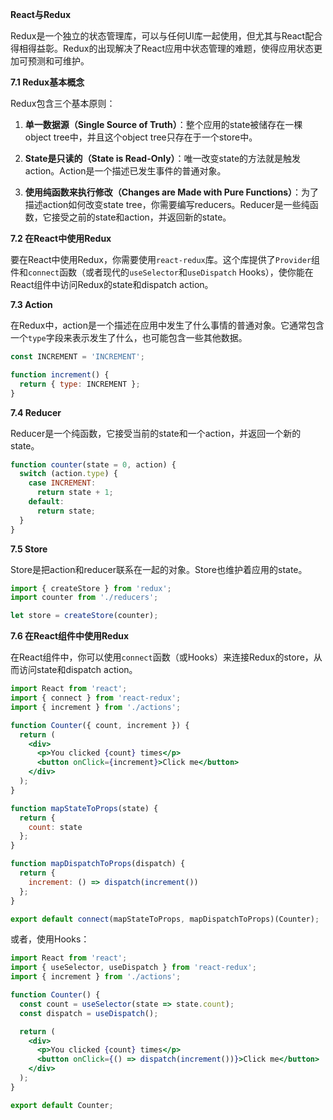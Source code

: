 **React与Redux**

Redux是一个独立的状态管理库，可以与任何UI库一起使用，但尤其与React配合得相得益彰。Redux的出现解决了React应用中状态管理的难题，使得应用状态更加可预测和可维护。

**7.1 Redux基本概念**

Redux包含三个基本原则：

1. **单一数据源（Single Source of Truth）**：整个应用的state被储存在一棵object tree中，并且这个object tree只存在于一个store中。

2. **State是只读的（State is Read-Only）**：唯一改变state的方法就是触发action。Action是一个描述已发生事件的普通对象。

3. **使用纯函数来执行修改（Changes are Made with Pure Functions）**：为了描述action如何改变state tree，你需要编写reducers。Reducer是一些纯函数，它接受之前的state和action，并返回新的state。

**7.2 在React中使用Redux**

要在React中使用Redux，你需要使用`react-redux`库。这个库提供了`Provider`组件和`connect`函数（或者现代的`useSelector`和`useDispatch` Hooks），使你能在React组件中访问Redux的state和dispatch action。

**7.3 Action**

在Redux中，action是一个描述在应用中发生了什么事情的普通对象。它通常包含一个`type`字段来表示发生了什么，也可能包含一些其他数据。

```javascript
const INCREMENT = 'INCREMENT';

function increment() {
  return { type: INCREMENT };
}
```

**7.4 Reducer**

Reducer是一个纯函数，它接受当前的state和一个action，并返回一个新的state。

```javascript
function counter(state = 0, action) {
  switch (action.type) {
    case INCREMENT:
      return state + 1;
    default:
      return state;
  }
}
```

**7.5 Store**

Store是把action和reducer联系在一起的对象。Store也维护着应用的state。

```javascript
import { createStore } from 'redux';
import counter from './reducers';

let store = createStore(counter);
```

**7.6 在React组件中使用Redux**

在React组件中，你可以使用`connect`函数（或Hooks）来连接Redux的store，从而访问state和dispatch action。

```jsx
import React from 'react';
import { connect } from 'react-redux';
import { increment } from './actions';

function Counter({ count, increment }) {
  return (
    <div>
      <p>You clicked {count} times</p>
      <button onClick={increment}>Click me</button>
    </div>
  );
}

function mapStateToProps(state) {
  return {
    count: state
  };
}

function mapDispatchToProps(dispatch) {
  return {
    increment: () => dispatch(increment())
  };
}

export default connect(mapStateToProps, mapDispatchToProps)(Counter);
```

或者，使用Hooks：

```jsx
import React from 'react';
import { useSelector, useDispatch } from 'react-redux';
import { increment } from './actions';

function Counter() {
  const count = useSelector(state => state.count);
  const dispatch = useDispatch();

  return (
    <div>
      <p>You clicked {count} times</p>
      <button onClick={() => dispatch(increment())}>Click me</button>
    </div>
  );
}

export default Counter;
```
